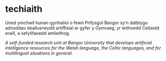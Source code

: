 # techiaith 

Uned ymchwil hunan-gynhaliol o fewn Prifysgol Bangor sy’n datblygu adnoddau deallusrwydd artiffisial ar gyfer y Gymraeg, yr ieithoedd Celtaidd eraill, a sefyllfaoedd amlieithog.  

_A self-funded research unit at Bangor University that develops artificial intelligence resources for the Welsh language, the Celtic languages, and for multilingual situations in general._

<!--

**Here are some ideas to get you started:**

🙋‍♀️ A short introduction - what is your organization all about?
🌈 Contribution guidelines - how can the community get involved?
👩‍💻 Useful resources - where can the community find your docs? Is there anything else the community should know?
🍿 Fun facts - what does your team eat for breakfast?
🧙 Remember, you can do mighty things with the power of [Markdown](https://docs.github.com/github/writing-on-github/getting-started-with-writing-and-formatting-on-github/basic-writing-and-formatting-syntax)
-->
